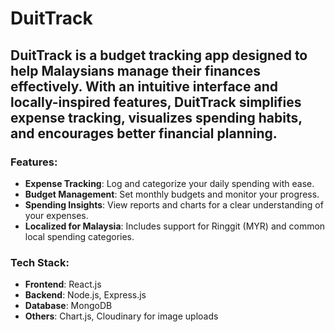 # DuitTrack
## DuitTrack is a budget tracking app designed to help Malaysians manage their finances effectively. With an intuitive interface and locally-inspired features, DuitTrack simplifies expense tracking, visualizes spending habits, and encourages better financial planning.

### Features:
- **Expense Tracking**: Log and categorize your daily spending with ease.
- **Budget Management**: Set monthly budgets and monitor your progress.
- **Spending Insights**: View reports and charts for a clear understanding of your expenses.
- **Localized for Malaysia**: Includes support for Ringgit (MYR) and common local spending categories.

### Tech Stack:
- **Frontend**: React.js
- **Backend**: Node.js, Express.js
- **Database**: MongoDB
- **Others**: Chart.js, Cloudinary for image uploads
